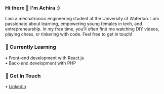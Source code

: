 ### Hi there 👋  I'm Achira :)
<!--
**achirasarker/achirasarker** is a ✨ _special_ ✨ repository because its `README.md` (this file) appears on your GitHub profile.

Here are some ideas to get you started:
     
- 🔭 I’m currently working on ...
- 🌱 I’m currently learning ...
- 👯 I’m looking to collaborate on ...
- 🤔 I’m looking for help with ...
- 💬 Ask me about ...
- 📫 How to reach me: ...
- 😄 Pronouns: ...
- ⚡ Fun fact: ...
-->

I am a mechatronics engineering student at the University of Waterloo. I am passionate about learning, empowering young females in tech, and entrepreneurship. In my free time, you'll often find me watching DIY videos, playing chess, or tinkering with code. Feel free to get in touch! 

### 🌱 Currently Learning 
• Front-end development with React.js <br>
• Back-end development with PHP

### 💬 Get In Touch 
• <a href="https://www.linkedin.com/in/achirasarker/">LinkedIn</a> <br>
